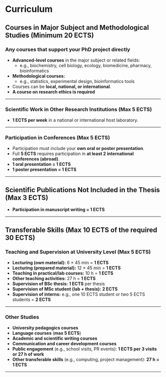 # Curriculum

## Courses in Major Subject and Methodological Studies (Minimum 20 ECTS)

### Any courses that support your PhD project directly

- **Advanced-level courses** in the major subject or related fields:
  - e.g., biochemistry, cell biology, ecology, biomedicine, pharmacy, bioinformatics
- **Methodological courses:**
  - e.g., statistics, experimental design, bioinformatics tools
- Courses can be **local, national, or international**.
- **A course on research ethics is required**


---

### Scientific Work in Other Research Institutions (Max 5 ECTS)

- **1 ECTS per week** in a national or international host laboratory.

---

### Participation in Conferences (Max 5 ECTS)

- Participation must include your **own oral or poster presentation**.
- Full **5 ECTS** requires participation in **at least 2 international conferences (abroad)**.
- **1 oral presentation = 1 ECTS**
- **1 poster presentation = 1 ECTS**

---

## Scientific Publications Not Included in the Thesis (Max 3 ECTS)

- **Participation in manuscript writing = 1 ECTS**

---

## Transferable Skills (Max 10 ECTS of the required 30 ECTS)

### Teaching and Supervision at University Level (Max 5 ECTS)

- **Lecturing (own material):** 6 × 45 min = **1 ECTS**
- **Lecturing (prepared material):** 12 × 45 min = **1 ECTS**
- **Teaching in practical/lab courses:** 10 h = **1 ECTS**
- **Other teaching activities:** 27 h = **1 ECTS**
- **Supervision of BSc thesis:** **1 ECTS** per thesis
- **Supervision of MSc student (lab + thesis):** **2 ECTS**
- **Supervision of interns:** e.g., one 10 ECTS student or two 5 ECTS students = **2 ECTS**
---
### Other Studies

- **University pedagogics courses**
- **Language courses** (**max 5 ECTS**)
- **Academic and scientific writing courses**
- **Communication and career development courses**
- **Public engagement** (e.g., school visits, PR events): **1 ECTS per 3 visits or 27 h of work**
- **Other transferable skills** (e.g., computing, project management): **27 h = 1 ECTS**
---
